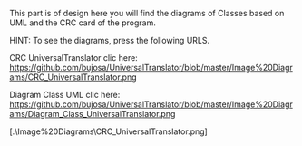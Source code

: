 
This part is of design here you will find the diagrams of Classes based on UML and the CRC card of the program.

HINT: To see the diagrams, press the following URLS.

   CRC UniversalTranslator clic here: https://github.com/bujosa/UniversalTranslator/blob/master/Image%20Diagrams/CRC_UniversalTranslator.png

   Diagram Class UML clic here: https://github.com/bujosa/UniversalTranslator/blob/master/Image%20Diagrams/Diagram_Class_UniversalTranslator.png

   [.\Image%20Diagrams\CRC_UniversalTranslator.png]